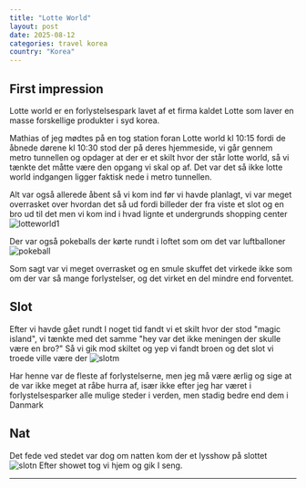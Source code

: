 ```yaml
---
title: "Lotte World"
layout: post
date: 2025-08-12
categories: travel korea
country: "Korea"
---
```


## First impression 
Lotte world er en forlystelsespark lavet af et firma kaldet Lotte som laver en masse forskellige produkter i syd korea. 

Mathias of jeg mødtes på en tog station foran Lotte world kl 10:15 fordi de åbnede dørene kl 10:30 stod der på deres hjemmeside, vi går gennem metro tunnellen og opdager at der er et skilt hvor der står lotte world, så vi tænkte det måtte være den opgang vi skal op af. Det var det så ikke lotte world indgangen ligger faktisk nede i metro tunnellen. 

Alt var også allerede åbent så vi kom ind før vi havde planlagt, vi var meget overrasket over hvordan det så ud fordi billeder der fra viste et slot og en bro ud til det men vi kom ind i hvad lignte et undergrunds shopping center 
![lotteworld1](../assets/images/mobile/20250812_103201.jpg)

Der var også pokeballs der kørte rundt i loftet som om det var luftballoner 
![pokeball](../assets/images/mobile/20250812_103131.jpg)

Som sagt var vi meget overrasket og en smule skuffet det virkede ikke som om der var så mange forlystelser, og det virket en del mindre end forventet.


## Slot

Efter vi havde gået rundt I noget tid fandt vi et skilt hvor der stod "magic island", vi tænkte med det samme "hey var det ikke meningen der skulle være en bro?" Så vi gik mod skiltet og yep vi fandt broen og det slot vi troede ville være der
![slotm](../assets/images/mobile/20250812_103906.jpg)

Har henne var de fleste af forlystelserne, men jeg må være ærlig og sige at de var ikke meget at råbe hurra af, især ikke efter jeg har været i forlystelsesparker alle mulige steder i verden, men stadig bedre end dem i Danmark

## Nat
Det fede ved stedet var dog om natten kom der et lysshow på slottet 
![slotn](../assets/images/mobile/20250812_202345.jpg)
Efter showet tog vi hjem og gik I seng.




---
